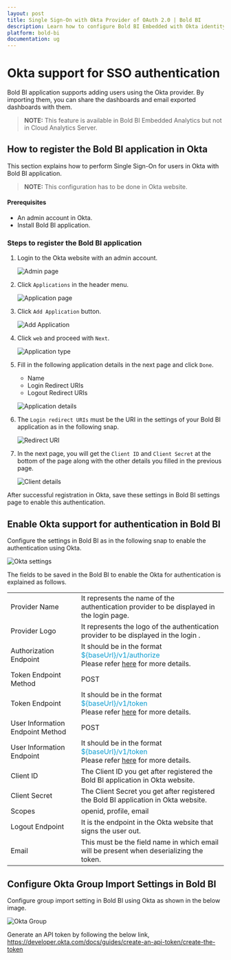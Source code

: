 ```yaml
---
layout: post
title: Single Sign-On with Okta Provider of OAuth 2.0 | Bold BI
description: Learn how to configure Bold BI Embedded with Okta identity provider for Single Sign-on authentication using OAuth 2.0.
platform: bold-bi
documentation: ug
---
```


# Okta support for SSO authentication

Bold BI application supports adding users using the Okta provider. By importing them, you can share the dashboards and email exported dashboards with them.

> **NOTE:** This feature is available in Bold BI Embedded Analytics but not in Cloud Analytics Server.

## How to register the Bold BI application in Okta

This section explains how to perform Single Sign-On for users in Okta with Bold BI application.

> **NOTE:**  This configuration has to be done in Okta website.

#### Prerequisites

* An admin account in Okta.
* Install Bold BI application.

### Steps to register the Bold BI application

1. Login to the Okta website with an admin account.

    ![Admin page](/static/assets/site-administration/oauth-support/images/adminlogin.png)

2. Click `Applications` in the header menu.

    ![Application page](/static/assets/site-administration/oauth-support/images/application.png)

3. Click `Add Application` button.

    ![Add Application](/static/assets/site-administration/oauth-support/images/addapp.png)

4. Click `web` and proceed with `Next`.

    ![Application type](/static/assets/site-administration/oauth-support/images/createweb.png)

5. Fill in the following application details in the next page and click `Done`.

	*  Name
	*  Login Redirect URIs
	*  Logout Redirect URIs

    ![Application details](/static/assets/site-administration/oauth-support/images/appdetails.png)

6. The `Login redirect URIs` must be the URI in the settings of your Bold BI application as in the following snap.

    ![Redirect URI](/static/assets/site-administration/oauth-support/images/redirecturi.png)

7. In the next page, you will get the `Client ID` and `Client Secret` at the bottom of the page along with the other details you filled in the previous page.

    ![Client details](/static/assets/site-administration/oauth-support/images/clientdetails.png)

After successful registration in Okta, save these settings in Bold BI settings page to enable this authentication.

## Enable Okta support for authentication in Bold BI

Configure the settings in Bold BI as in the following snap to enable the authentication using Okta.

![Okta settings](/static/assets/site-administration/oauth-support/images/Okta-sample-value.png)

The fields to be saved in the Bold BI to enable the Okta for authentication is explained as follows.

<table>

<tr>
<td>Provider Name</td>
<td>It represents the name of the authentication provider to be displayed in the login page.</td>
</tr>

<tr>
<td>Provider Logo</td>
<td>It represents the logo of the authentication provider to be displayed in the login .</td>
</tr>

<tr>
<td>Authorization Endpoint</td>
<td>It should be in the format <span style="color:#0c9dd1">${baseUrl}/v1/authorize</span> <br>Please refer <a href="https://developer.okta.com/docs/reference/api/oidc/#authorize">here</a> for more details.</td>
</tr>

<tr>
<td>Token Endpoint Method</td>
<td>POST</td>
</tr>

<tr>
<td>Token Endpoint</td>
<td>It should be in the format <span style="color:#0c9dd1">${baseUrl}/v1/token</span> <br>Please refer <a href="https://developer.okta.com/docs/reference/api/oidc/#token">here</a> for more details.</td>
</tr>

<tr>
<td>User Information Endpoint Method</td>
<td>POST</td>
</tr>

<tr>
<td>User Information Endpoint</td>
<td>It should be in the format <span style="color:#0c9dd1">${baseUrl}/v1/token</span> <br>Please refer <a href="https://developer.okta.com/docs/reference/api/oidc/#userinfo">here</a> for more details.</td>
</tr>

<tr>
<td>Client ID</td>
<td>The Client ID you get after registered the Bold BI application in Okta website.</td>
</tr>

<tr>
<td>Client Secret</td>
<td>The Client Secret you get after registered the Bold BI application in Okta website.</td>
</tr>

<tr>
<td>Scopes</td>
<td>openid, profile, email</td>
</tr>

<tr>
<td>Logout Endpoint</td>
<td>It is the endpoint in the Okta website that signs the user out.</td>
</tr>

<tr>
<td>Email</td>
<td>This must be the field name in which email will be present when deserializing the token.</td>
</tr>

</table>

## Configure Okta Group Import Settings in Bold BI

Configure group import setting in Bold BI using Okta as shown in the below image.

![Okta Group](/static/assets/site-administration/oauth-support/images/Okta-group.png)

Generate an API token by following the below link,
https://developer.okta.com/docs/guides/create-an-api-token/create-the-token
